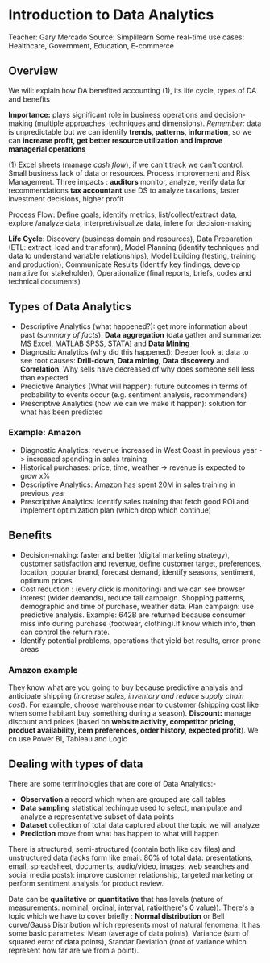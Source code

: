 # Introduction to Data Analytics
Teacher: Gary Mercado
Source: Simplilearn
Some real-time use cases: Healthcare, Government, Education, E-commerce
## Overview
We will: explain how DA benefited accounting (1), its life cycle, types of DA and benefits

**Importance:** plays significant role in business operations and decision-making (multiple approaches, techniques and dimensions). *Remember:* data is
unpredictable but we can identify **trends, patterns, information**, so we can **increase profit, get better resource utilization and improve managerial operations**

(1) Excel sheets (manage *cash flow*), if we can't track we can't control. Small business lack of data or resources. Process Improvement and Risk Management.
Three impacts : **auditors** monitor, analyze, verify data for recommendations **tax accountant** use DS to analyze taxations, faster investment decisions, higher profit

Process Flow: Define goals, identify metrics, list/collect/extract data, explore /analyze data, interpret/visualize data, infere for decision-making

**Life Cycle**: Discovery (business domain and resources), Data Preparation (ETL: extract, load and transform), Model Planning (identify techniques and data to
understand variable relationships), Model building (testing, training and production), Communicate Results (Identify key findings, develop narrative for
stakeholder), Operationalize (final reports, briefs, codes and technical documents)

## Types of Data Analytics
- Descriptive Analytics (what happened?): get more information about past (*summary of facts*): **Data aggregation** (data gather and summarize: MS Excel, MATLAB
  SPSS, STATA) and **Data Mining**
- Diagnostic Analytics (why did this happened): Deeper look at data to see root causes: **Drill-down**, **Data mining**, **Data discovery** and **Correlation**. Why
  sells have decreased of why does someone sell less than expected
- Predictive Analytics (What will happen): future outcomes in terms of probability to events occur (e.g. sentiment analysis, recommenders)
- Prescriptive Analytics (how we can we make it happen): solution for what has been predicted

### Example: Amazon
- Diagnostic Analytics: revenue increased in West Coast in previous year -> increased spending in sales training
- Historical purchases: price, time, weather -> revenue is expected to grow x%
- Descriptive Analytics: Amazon has spent 20M in sales training in previous year
- Prescriptive Analytics: Identify sales training that fetch good ROI and implement optimization plan (which drop which continue)

## Benefits
- Decision-making: faster and better (digital marketing strategy), customer satisfaction and revenue, define customer target, preferences,
  location, popular brand, forecast demand, identify seasons, sentiment, optimum prices
- Cost reduction : (every click is monitoring) and we can see browser interest (wider demands), reduce fail campaign. Shopping patterns, demographic and time
  of purchase, weather data. Plan campaign: use predictive analysis. Example: 642B are returned because consumer miss info during purchase
  (footwear, clothing).If know which info, then can control the return rate.
- Identify potential problems, operations that yield bet results, error-prone areas
### Amazon example
They know what are you going to buy because predictive analysis and anticipate shipping (*increase sales, inventory and reduce supply chain cost*). For example,
choose warehouse near to customer (shipping cost like when some habitant buy something during a season). **Discount:** manage discount and prices (based on 
**website activity, competitor pricing, product availability, item preferences, order history, expected profit**). We cn use Power BI, Tableau and Logic
 
## Dealing with types of data
There are some terminologies that are core of Data Analytics:-
- **Observation** a record which when are grouped are call tables
- **Data sampling** statistical techinque used to select, manipulate and analyze a representative subset of data points
- **Dataset** collection of total data captured about the topic we will analyze
- **Prediction** move from what has happen to what will happen

There is structured, semi-structured (contain both like csv files) and unstructured data (lacks form like email: 80% of total data: presentations,
email, spreadsheet, documents, audio/video, images, web searches and social media posts): improve customer relationship, targeted marketing or 
perform sentiment analysis for product review.

Data can be **qualitative** or **quantitative** that has levels (nature of measurements: nominal, ordinal, interval, ratio(there's 0 value)).
There's a topic which we have to cover briefly : **Normal distribution** or Bell curve/Gauss Distribution which represents most of natural fenomena. It
has some basic parametes: Mean (average of data points), Variance (sum of squared error of data points), Standar Deviation (root of variance which represent
how far are we from a point).
